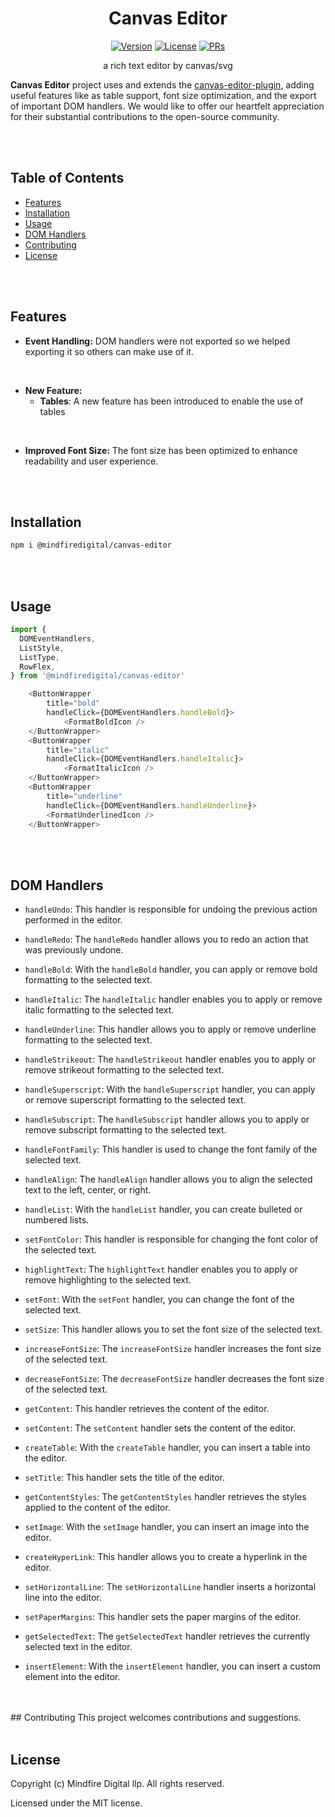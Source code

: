 <h1 align="center">Canvas Editor</h1>

<p align="center">
<a href="https://www.npmjs.com/package/@mindfiredigital/canvas-editor"><img src="https://img.shields.io/npm/v/@mindfiredigital/canvas-editor.svg?sanitize=true" alt="Version"></a>
<a href="https://www.npmjs.com/package/@mindfiredigital/canvas-editor"><img src="https://img.shields.io/npm/l/@mindfiredigital/canvas-editor.svg?sanitize=true" alt="License"></a>
<a href="https://www.npmjs.com/package/@mindfiredigital/canvas-editor"><img src="https://img.shields.io/badge/PRs-welcome-brightgreen.svg" alt="PRs"></a>
</p>

<p align="center"> a rich text editor by canvas/svg</p>

**Canvas Editor** project uses and extends the [canvas-editor-plugin](https://github.com/Hufe921/canvas-editor-plugin), adding useful features like as table support, font size optimization, and the export of important DOM handlers. We would like to offer our heartfelt appreciation for their substantial contributions to the open-source community.

<br>
<br>

## Table of Contents
- [Features](#features)
- [Installation](#installation)
- [Usage](#usage)
- [DOM Handlers](#dom-handlers)
- [Contributing](#contributing)
- [License](#license)

<br>
<br>

## Features
- **Event Handling:** DOM handlers were not exported so we helped exporting it so others can make use of it.
<br>

- **New Feature:**
     - **Tables**: A new feature has been introduced to enable the use of tables

<br>

- **Improved Font Size:** The font size has been optimized to enhance readability and user experience.

<br>
<br>

## Installation
```bash
npm i @mindfiredigital/canvas-editor
```

<br>
<br>

## Usage

```javascript
import {
  DOMEventHandlers,
  ListStyle,
  ListType,
  RowFlex,
} from '@mindfiredigital/canvas-editor'

    <ButtonWrapper 
        title="bold" 
        handleClick={DOMEventHandlers.handleBold}>
            <FormatBoldIcon />
    </ButtonWrapper>
    <ButtonWrapper
        title="italic"
        handleClick={DOMEventHandlers.handleItalic}>
            <FormatItalicIcon />
    </ButtonWrapper>
    <ButtonWrapper
        title="underline"
        handleClick={DOMEventHandlers.handleUnderline}>
        <FormatUnderlinedIcon />
    </ButtonWrapper>
```

<br>
<br>

## DOM Handlers 
- `handleUndo`: This handler is responsible for undoing the previous action performed in the editor.

- `handleRedo`: The `handleRedo` handler allows you to redo an action that was previously undone.

- `handleBold`: With the `handleBold` handler, you can apply or remove bold formatting to the selected text.

- `handleItalic`: The `handleItalic` handler enables you to apply or remove italic formatting to the selected text.

- `handleUnderline`: This handler allows you to apply or remove underline formatting to the selected text.

- `handleStrikeout`: The `handleStrikeout` handler enables you to apply or remove strikeout formatting to the selected text.

- `handleSuperscript`: With the `handleSuperscript` handler, you can apply or remove superscript formatting to the selected text.

- `handleSubscript`: The `handleSubscript` handler allows you to apply or remove subscript formatting to the selected text.

- `handleFontFamily`: This handler is used to change the font family of the selected text.

- `handleAlign`: The `handleAlign` handler allows you to align the selected text to the left, center, or right.

- `handleList`: With the `handleList` handler, you can create bulleted or numbered lists.

- `setFontColor`: This handler is responsible for changing the font color of the selected text.

- `highlightText`: The `highlightText` handler enables you to apply or remove highlighting to the selected text.

- `setFont`: With the `setFont` handler, you can change the font of the selected text.

- `setSize`: This handler allows you to set the font size of the selected text.

- `increaseFontSize`: The `increaseFontSize` handler increases the font size of the selected text.

- `decreaseFontSize`: The `decreaseFontSize` handler decreases the font size of the selected text.

- `getContent`: This handler retrieves the content of the editor.

- `setContent`: The `setContent` handler sets the content of the editor.

- `createTable`: With the `createTable` handler, you can insert a table into the editor.

- `setTitle`: This handler sets the title of the editor.

- `getContentStyles`: The `getContentStyles` handler retrieves the styles applied to the content of the editor.

- `setImage`: With the `setImage` handler, you can insert an image into the editor.

- `createHyperLink`: This handler allows you to create a hyperlink in the editor.

- `setHorizontalLine`: The `setHorizontalLine` handler inserts a horizontal line into the editor.

- `setPaperMargins`: This handler sets the paper margins of the editor.

- `getSelectedText`: The `getSelectedText` handler retrieves the currently selected text in the editor.

- `insertElement`: With the `insertElement` handler, you can insert a custom element into the editor.
<br>
<br>
## Contributing
This project welcomes contributions and suggestions.

<br>
<br>

## License
Copyright (c) Mindfire Digital llp. All rights reserved.

Licensed under the MIT license.